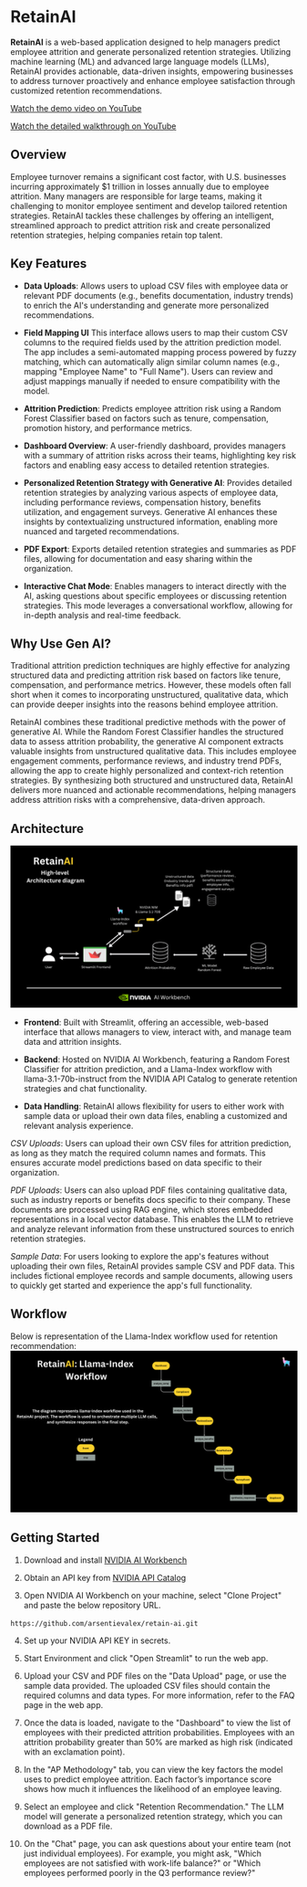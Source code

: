# RetainAI


**RetainAI** is a web-based application designed to help managers predict employee attrition and generate personalized retention strategies. Utilizing machine learning (ML) and advanced large language models (LLMs), RetainAI provides actionable, data-driven insights, empowering businesses to address turnover proactively and enhance employee satisfaction through customized retention recommendations.

[Watch the demo video on YouTube](https://youtu.be/lnlkiaiiKQ8)

[Watch the detailed walkthrough on YouTube](https://youtu.be/ugWxmZBZ54c)


## Overview
Employee turnover remains a significant cost factor, with U.S. businesses incurring approximately $1 trillion in losses annually due to employee attrition. Many managers are responsible for large teams, making it challenging to monitor employee sentiment and develop tailored retention strategies. RetainAI tackles these challenges by offering an intelligent, streamlined approach to predict attrition risk and create personalized retention strategies, helping companies retain top talent.


## Key Features
- **Data Uploads**: Allows users to upload CSV files with employee data or relevant PDF documents (e.g., benefits documentation, industry trends) to enrich the AI's understanding and generate more personalized recommendations.

- **Field Mapping UI** This interface allows users to map their custom CSV columns to the required fields used by the attrition prediction model. The app includes a semi-automated mapping process powered by fuzzy matching, which can automatically align similar column names (e.g., mapping "Employee Name" to "Full Name"). Users can review and adjust mappings manually if needed to ensure compatibility with the model.
  
- **Attrition Prediction**: Predicts employee attrition risk using a Random Forest Classifier based on factors such as tenure, compensation, promotion history, and performance metrics.

- **Dashboard Overview**: A user-friendly dashboard, provides managers with a summary of attrition risks across their teams, highlighting key risk factors and enabling easy access to detailed retention strategies.

- **Personalized Retention Strategy with Generative AI**: Provides detailed retention strategies by analyzing various aspects of employee data, including performance reviews, compensation history, benefits utilization, and engagement surveys. Generative AI enhances these insights by contextualizing unstructured information, enabling more nuanced and targeted recommendations.

- **PDF Export**: Exports detailed retention strategies and summaries as PDF files, allowing for documentation and easy sharing within the organization.

- **Interactive Chat Mode**: Enables managers to interact directly with the AI, asking questions about specific employees or discussing retention strategies. This mode leverages a conversational workflow, allowing for in-depth analysis and real-time feedback.


## Why Use Gen AI?
Traditional attrition prediction techniques are highly effective for analyzing structured data and predicting attrition risk based on factors like tenure, compensation, and performance metrics. However, these models often fall short when it comes to incorporating unstructured, qualitative data, which can provide deeper insights into the reasons behind employee attrition.

RetainAI combines these traditional predictive methods with the power of generative AI. While the Random Forest Classifier handles the structured data to assess attrition probability, the generative AI component extracts valuable insights from unstructured qualitative data. This includes employee engagement comments, performance reviews, and industry trend PDFs, allowing the app to create highly personalized and context-rich retention strategies. By synthesizing both structured and unstructured data, RetainAI delivers more nuanced and actionable recommendations, helping managers address attrition risks with a comprehensive, data-driven approach.

## Architecture
![Image description](/img/retainai_architecture.png)

- **Frontend**: Built with Streamlit, offering an accessible, web-based interface that allows managers to view, interact with, and manage team data and attrition insights.

- **Backend**: Hosted on NVIDIA AI Workbench, featuring a Random Forest Classifier for attrition prediction, and a Llama-Index workflow with llama-3.1-70b-instruct from the NVIDIA API Catalog to generate retention strategies and chat functionality. 

- **Data Handling**: RetainAI allows flexibility for users to either work with sample data or upload their own data files, enabling a customized and relevant analysis experience.

*CSV Uploads*: Users can upload their own CSV files for attrition prediction, as long as they match the required column names and formats. This ensures accurate model predictions based on data specific to their organization.

*PDF Uploads*: Users can also upload PDF files containing qualitative data, such as industry reports or benefits docs specific to their company. These documents are processed using RAG engine, which stores embedded representations in a local vector database. This enables the LLM to retrieve and analyze relevant information from these unstructured sources to enrich retention strategies.

*Sample Data*: For users looking to explore the app's features without uploading their own files, RetainAI provides sample CSV and PDF data. This includes fictional employee records and sample documents, allowing users to quickly get started and experience the app's full functionality.


## Workflow
Below is representation of the Llama-Index workflow used for retention recommendation:
![Image description](/img/retainai_workflow.png)


## Getting Started
1. Download and install [NVIDIA AI Workbench](https://www.nvidia.com/en-us/deep-learning-ai/solutions/data-science/workbench/)

2. Obtain an API key from [NVIDIA API Catalog](https://build.nvidia.com/explore/discover)

3. Open NVIDIA AI Workbench on your machine, select "Clone Project" and paste the below repository URL.

``https://github.com/arsentievalex/retain-ai.git``

4. Set up your NVIDIA API KEY in secrets.

5. Start Environment and click "Open Streamlit" to run the web app.

6. Upload your CSV and PDF files on the "Data Upload" page, or use the sample data provided. The uploaded CSV files should contain the required columns and data types. For more information, refer to the FAQ page in the web app.

7. Once the data is loaded, navigate to the "Dashboard" to view the list of employees with their predicted attrition probabilities. Employees with an attrition probability greater than 50% are marked as high risk (indicated with an exclamation point).

8. In the "AP Methodology" tab, you can view the key factors the model uses to predict employee attrition. Each factor’s importance score shows how much it influences the likelihood of an employee leaving.

9. Select an employee and click "Retention Recommendation." The LLM model will generate a personalized retention strategy, which you can download as a PDF file.

10. On the "Chat" page, you can ask questions about your entire team (not just individual employees). For example, you might ask, "Which employees are not satisfied with work-life balance?" or "Which employees performed poorly in the Q3 performance review?"
